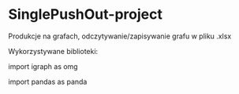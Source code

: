 # SinglePushOut-project

Produkcje na grafach, odczytywanie/zapisywanie grafu w pliku .xlsx

Wykorzystywane biblioteki:

import igraph as omg

import pandas as panda

